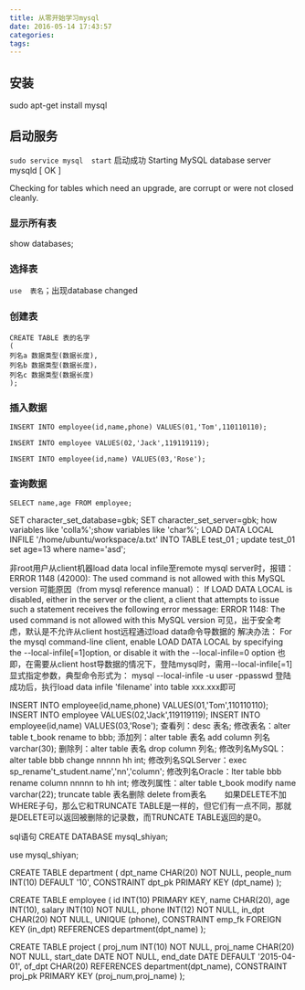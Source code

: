 ```yaml
---
title: 从零开始学习mysql
date: 2016-05-14 17:43:57
categories:
tags:
---
```

## 安装
sudo apt-get install mysql

## 启动服务
`sudo service mysql  start`
启动成功
 Starting MySQL database server mysqld                                                  [ OK ] 
 
 Checking for tables which need an upgrade, are corrupt or were not closed cleanly.

### 显示所有表
show databases;
### 选择表
`use  表名`；出现database changed
### 创建表 
```
CREATE TABLE 表的名字
(
列名a 数据类型(数据长度),
列名b 数据类型(数据长度)，
列名c 数据类型(数据长度)
);
```
### 插入数据
```
INSERT INTO employee(id,name,phone) VALUES(01,'Tom',110110110);

INSERT INTO employee VALUES(02,'Jack',119119119);

INSERT INTO employee(id,name) VALUES(03,'Rose');
```
### 查询数据
`SELECT name,age FROM employee;`

SET character_set_database=gbk;
SET character_set_server=gbk;
how variables like 'colla%';show variables like 'char%';
LOAD DATA LOCAL INFILE '/home/ubuntu/workspace/a.txt' INTO TABLE test_01   ;
update  test_01 set age=13 where name='asd';


非root用户从client机器load data local infile至remote mysql server时，报错：
ERROR 1148 (42000): The used command is not allowed with this MySQL version
可能原因（from mysql reference manual）：
If LOAD DATA LOCAL is disabled, either in the server or the client, a client that attempts to issue such a statement receives the following error message:
ERROR 1148: The used command is not allowed with this MySQL version
可见，出于安全考虑，默认是不允许从client host远程通过load data命令导数据的
解决办法：
For the mysql command-line client, enable LOAD DATA LOCAL by specifying the --local-infile[=1]option, or disable it with the --local-infile=0 option
也即，在需要从client host导数据的情况下，登陆mysql时，需用--local-infile[=1]显式指定参数，典型命令形式为：
 mysql --local-infile -u user -ppasswd
登陆成功后，执行load data infile 'filename' into table xxx.xxx即可

INSERT INTO employee(id,name,phone) VALUES(01,'Tom',110110110);
INSERT INTO employee VALUES(02,'Jack',119119119);
INSERT INTO employee(id,name) VALUES(03,'Rose');
查看列：desc 表名;
修改表名：alter table t_book rename to bbb;
添加列：alter table 表名 add column 列名 varchar(30);
删除列：alter table 表名 drop column 列名;
修改列名MySQL： alter table bbb change nnnnn hh int;
修改列名SQLServer：exec sp_rename't_student.name','nn','column';
修改列名Oracle：lter table bbb rename column nnnnn to hh int;
修改列属性：alter table t_book modify name varchar(22);
truncate table 表名删除
 delete from表名
 　　如果DELETE不加WHERE子句，那么它和TRUNCATE TABLE是一样的，但它们有一点不同，那就是DELETE可以返回被删除的记录数，而TRUNCATE TABLE返回的是0。

 sql语句
 CREATE DATABASE mysql_shiyan;

use mysql_shiyan;

CREATE TABLE department
(
  dpt_name   CHAR(20) NOT NULL,
  people_num INT(10) DEFAULT '10',
  CONSTRAINT dpt_pk PRIMARY KEY (dpt_name)
 );

CREATE TABLE employee
(
  id      INT(10) PRIMARY KEY,
  name    CHAR(20),
  age     INT(10),
  salary  INT(10) NOT NULL,
  phone   INT(12) NOT NULL,
  in_dpt  CHAR(20) NOT NULL,
  UNIQUE  (phone),
  CONSTRAINT emp_fk FOREIGN KEY (in_dpt) REFERENCES department(dpt_name)
 );
 
CREATE TABLE project
(
  proj_num   INT(10) NOT NULL,
  proj_name  CHAR(20) NOT NULL,
  start_date DATE NOT NULL,
  end_date   DATE DEFAULT '2015-04-01',
  of_dpt     CHAR(20) REFERENCES department(dpt_name),
  CONSTRAINT proj_pk PRIMARY KEY (proj_num,proj_name)
 );
